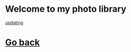 # Welcome to my photo library
[updating](https://miro.medium.com/max/1920/1*GkwijjBmYbDWiPMdrlfI8g.gif)
# [Go back](./README.md)
